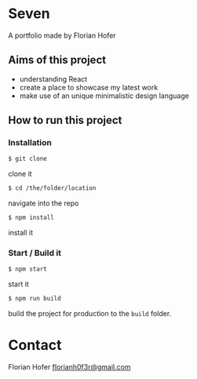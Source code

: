 # Seven
A portfolio made by Florian Hofer

## Aims of this project

- understanding React
- create a place to showcase my latest work
- make use of an unique minimalistic design language

## How to run this project

### Installation

```sh
$ git clone
```
clone it

```sh
$ cd /the/folder/location
```
navigate into the repo

```sh
$ npm install
```
install it

### Start / Build it

```sh
$ npm start
```
start it

```sh
$ npm run build
```
build the project for production to the `build` folder.

# Contact
Florian Hofer <florianh0f3r@gmail.com>
